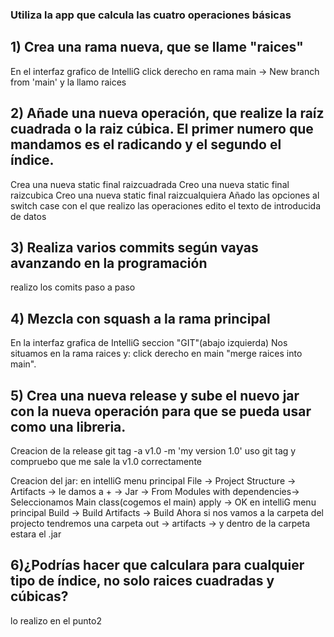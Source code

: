 ### Utiliza la app que calcula las cuatro operaciones básicas

## 1) Crea una rama nueva, que se llame "raices"

En el interfaz grafico de IntelliG click derecho en rama main -> New branch from 'main' y la llamo raices

## 2) Añade una nueva operación, que realize la raíz cuadrada o la raiz cúbica. El primer numero que mandamos es el radicando y el segundo el índice.
Crea una nueva static final raizcuadrada
Creo una nueva static final raizcubica
Creo una nueva static final raizcualquiera
Añado las opciones al switch case con el que realizo las operaciones
edito el texto de introducida de datos


## 3) Realiza varios commits según vayas avanzando en la programación
realizo los comits paso a paso

## 4) Mezcla con squash a la rama principal
En la interfaz grafica de IntelliG seccion "GIT"(abajo izquierda)
Nos situamos en la rama raices y: click derecho en main "merge raices into main".

## 5) Crea una nueva release y sube el nuevo jar con la nueva operación para que se pueda usar como una libreria.
Creacion de la release
git tag -a v1.0 -m 'my version 1.0'
uso git tag y compruebo que me sale la v1.0 correctamente

Creacion del jar:
en intelliG menu principal
    File -> Project Structure -> Artifacts ->
        le damos a + -> Jar -> From Modules with dependencies-> Seleccionamos Main class(cogemos el main)
        apply -> OK
en intelliG menu principal
    Build -> Build Artifacts -> Build
Ahora si nos vamos a la carpeta del projecto tendremos una carpeta out
    -> artifacts -> y dentro de la carpeta estara el .jar

## 6)¿Podrías hacer que calculara para cualquier tipo de índice, no solo raices cuadradas y cúbicas?
lo realizo en el punto2
